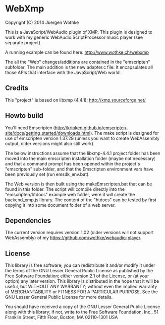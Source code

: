 # WebXmp

Copyright (C) 2014 Juergen Wothke

This is a JavaScript/WebAudio plugin of XMP. This plugin is designed to work with my 
generic WebAudio ScriptProcessor music player (see separate project). 

A running example can be found here: http://www.wothke.ch/webxmp

The all the "Web" changes/additions are contained in the "emscripten" subfolder. The main 
addition is the new adapter.c file: It encapsulates all those APIs that interface with the 
JavaScript/Web world. 

## Credits
This "project" is based on libxmp (4.4.1): http://xmp.sourceforge.net/


## Howto build

You'll need Emscripten (http://kripken.github.io/emscripten-site/docs/getting_started/downloads.html). The make script 
is designed for use of emscripten version 1.37.29 (unless you want to create WebAssembly output, older versions might 
also still work).

The below instructions assume that the libxmp-4.4.1 project folder has been moved into the main emscripten 
installation folder (maybe not necessary) and that a command prompt has been opened within the 
project's "emscripten" sub-folder, and that the Emscripten environment vars have been previously 
set (run emsdk_env.bat).

The Web version is then built using the makeEmscripten.bat that can be found in this folder. The 
script will compile directly into the "emscripten/htdocs" example web folder, were it will create 
the backend_xmp.js library. The content of the "htdocs" can be tested by first copying it into some 
document folder of a web server. 

## Dependencies
The current version requires version 1.02 (older versions will not
support WebAssembly) of my https://github.com/wothke/webaudio-player.

## License
This library is free software; you can redistribute it and/or modify it
under the terms of the GNU Lesser General Public License as published by
the Free Software Foundation; either version 2.1 of the License, or (at
your option) any later version. This library is distributed in the hope
that it will be useful, but WITHOUT ANY WARRANTY; without even the implied
warranty of MERCHANTABILITY or FITNESS FOR A PARTICULAR PURPOSE. See the
GNU Lesser General Public License for more details.

You should have received a copy of the GNU Lesser General Public
License along with this library; if not, write to the Free Software
Foundation, Inc., 51 Franklin Street, Fifth Floor, Boston, MA  02110-1301 USA

